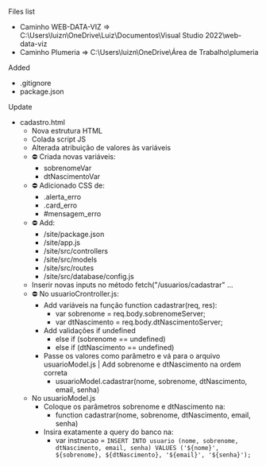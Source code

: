 Files list

- Caminho WEB-DATA-VIZ => C:\Users\luizn\OneDrive\Luiz\Documentos\Visual Studio 2022\web-data-viz
- Caminho Plumeria => C:\Users\luizn\OneDrive\Área de Trabalho\plumeria

Added 
- .gitignore
- package.json

Update 
- cadastro.html 
    - Nova estrutura HTML 
    - Colada script JS
    - Alterada atribuição de valores às variáveis
    - ⛔ Criada novas variáveis:
        - sobrenomeVar
        - dtNascimentoVar
    - ⛔ Adicionado CSS de:
        - .alerta_erro
        - .card_erro
        - #mensagem_erro
    - ⛔ Add:
        - /site/package.json
        - /site/app.js
        - /site/src/controllers
        - /site/src/models
        - /site/src/routes
        - /site/src/database/config.js
    - Inserir novas inputs no método fetch("/usuarios/cadastrar" ...
    -  ⛔ No usuarioCrontroller.js:
        - Add variáveis na função function cadastrar(req, res):
            - var sobrenome = req.body.sobrenomeServer;
            - var dtNascimento = req.body.dtNascimentoServer;
        - Add validações if undefined
            - else if (sobrenome == undefined) 
            - else if (dtNascimento == undefined) 
        - Passe os valores como parâmetro e vá para o arquivo usuarioModel.js | Add sobrenome e dtNascimento na ordem correta
            -  usuarioModel.cadastrar(nome, sobrenome, dtNascimento, email, senha)
    - No usuarioModel.js
        - Coloque os parâmetros sobrenome e dtNascimento na:     
            - function cadastrar(nome, sobrenome, dtNascimento, email, senha)
        - Insira exatamente a query do banco na:
            - var instrucao = `INSERT INTO usuario (nome, sobrenome, dtNascimento, email, senha) VALUES ('${nome}', ${sobrenome}, ${dtNascimento}, '${email}', '${senha}');`